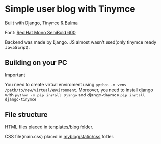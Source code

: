 # Simple user blog with Tinymce

Built with Django, Tinymce & [Bulma](https://bulma.io/)

Font: [Red Hat Mono SemiBold 600](https://fonts.google.com/specimen/Red+Hat+Mono)

Backend was made by Django. JS almost wasn't used(only tinymce ready JavaScript).

## Building on your PC

>[!IMPORTANT]
>You need to create virtual enviroment using `python -m venv /path/to/new/virtual/environment`. 
>Moreover, you need to install django with `python -m pip install Django` and django-tinymce `pip install django-tinymce`

## File structure

HTML files placed in [templates/blog](myblog/blog/templates/blog) folder. 

CSS file(main.css) placed in [myblog/static/css](myblog/static/css) folder.
